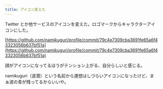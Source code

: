 ```yaml
---
title: アイコン変えた
---
```


Twitter とか他サービスのアイコンを変えた。ロゴマークからキャラクターアイコンにした。

[https://github.com/namikuguri/profile/commit/79c4e7309cba3691fe65a6f43323056b637bf51a](https://github.com/namikuguri/profile/commit/79c4e7309cba3691fe65a6f43323056b637bf51a)

顔がアイコンになってるほうがテンション上がる、自分らしいと感じる。

namikuguri（波潜）という名前から連想はしづらいアイコンになったけど、まぁ波の青が残ってるからいいや。
